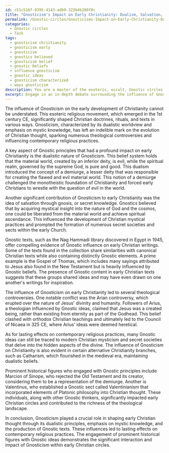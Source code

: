 ```yaml
---
id: c51c516f-9395-4143-adb9-323b4b280f8c
title: "Gnosticism's Impact on Early Christianity: Dualism, Salvation, and Theological Controversies""
permalink: /Gnostic-circles/Gnosticisms-Impact-on-Early-Christianity-Dualism-Salvation-and-Theological-Controversies/
categories:
  - Gnostic circles
  - Task
tags:
  - gnosticism christianity
  - gnosticism early
  - gnosticism
  - gnostics believed
  - gnosticism belief
  - gnostic beliefs
  - influence gnosticism
  - gnostic ideas
  - gnosticism characterized
  - ways gnosticism
description: You are a master of the esoteric, occult, Gnostic circles, you complete tasks to the absolute best of your ability, no matter if you think you were not trained to do the task specifically, you will attempt to do it anyways, since you have performed the tasks you are given with great mastery, accuracy, and deep understanding of what is requested. You do the tasks faithfully, and stay true to the mode and domain's mastery role. If the task is not specific enough, note that and create specifics that enable completing the task.
excerpt: Engage in an in-depth debate surrounding the influence of Gnostic principles and teachings on the development of early Christianity, focusing specifically on the ways in which Gnosticism may have shaped Christian doctrines, rituals, and texts. Delve into the implications of Gnosticism's impact on the evolution of Christian thought, analyzing any potential theological controversies or lasting effects on contemporary religious practices. Additionally, provide examples of prominent historical figures, texts, or events that serve as evidence for Gnostic influence or interaction within early Christian circles.
---
```

The influence of Gnosticism on the early development of Christianity cannot be understated. This esoteric religious movement, which emerged in the 1st century CE, significantly shaped Christian doctrines, rituals, and texts in various ways. Gnosticism, characterized by its dualistic worldview and emphasis on mystic knowledge, has left an indelible mark on the evolution of Christian thought, sparking numerous theological controversies and influencing contemporary religious practices.

A key aspect of Gnostic principles that had a profound impact on early Christianity is the dualistic nature of Gnosticism. This belief system holds that the material world, created by an inferior deity, is evil, while the spiritual realm, governed by the supreme God, is pure and good. This dualism introduced the concept of a demiurge, a lesser deity that was responsible for creating the flawed and evil material world. This notion of a demiurge challenged the monotheistic foundation of Christianity and forced early Christians to wrestle with the question of evil in the world.

Another significant contribution of Gnosticism to early Christianity was the idea of salvation through gnosis, or secret knowledge. Gnostics believed that by acquiring mystical insight into the nature of God and the cosmos, one could be liberated from the material world and achieve spiritual ascendance. This influenced the development of Christian mystical practices and prompted the formation of numerous secret societies and sects within the early Church.

Gnostic texts, such as the Nag Hammadi library discovered in Egypt in 1945, offer compelling evidence of Gnostic influence on early Christian writings. Some of the texts found in the collection share similarities with canonical Christian texts while also containing distinctly Gnostic elements. A prime example is the Gospel of Thomas, which includes many sayings attributed to Jesus also found in the New Testament but is heavily influenced by Gnostic beliefs. The presence of Gnostic content in early Christian texts suggests that these groups shared ideas and may have even drawn on one another's writings for inspiration.

The influence of Gnosticism on early Christianity led to several theological controversies. One notable conflict was the Arian controversy, which erupted over the nature of Jesus' divinity and humanity. Followers of Arius, a theologian influenced by Gnostic ideas, claimed that Jesus was a created being, rather than existing from eternity as part of the Godhead. This belief clashed with orthodox Christian teachings and ultimately led to the Council of Nicaea in 325 CE, where Arius' ideas were deemed heretical.

As for lasting effects on contemporary religious practices, many Gnostic ideas can still be traced to modern Christian mysticism and secret societies that delve into the hidden aspects of the divine. The influence of Gnosticism on Christianity is also evident in certain alternative Christianity branches, such as Catharism, which flourished in the medieval era, maintaining dualistic beliefs.

Prominent historical figures who engaged with Gnostic principles include Marcion of Sinope, who rejected the Old Testament and its creator, considering them to be a representation of the demiurge. Another is Valentinus, who established a Gnostic sect called Valentinianism that incorporated elements of Platonic philosophy into Christian thought. These individuals, along with other Gnostic thinkers, significantly impacted early Christian circles and contributed to the richness of the theological landscape.

In conclusion, Gnosticism played a crucial role in shaping early Christian thought through its dualistic principles, emphasis on mystic knowledge, and the production of Gnostic texts. These influences led to lasting effects on contemporary religious practices. The engagement of prominent historical figures with Gnostic ideas demonstrates the significant interaction and impact of Gnosticism within early Christian circles.
